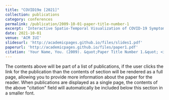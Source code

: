 ```yaml
---
title: "COVID19α [2021]"
collection: publications
category: conferences
permalink: /publication/2009-10-01-paper-title-number-1
excerpt: 'Interactive Spatio-Temporal Visualization of COVID-19 Symptoms through Tweet Analysis'
date: 2021-10-01
venue: 'ACM IUI'
slidesurl: 'http://academicpages.github.io/files/slides1.pdf'
paperurl: 'http://academicpages.github.io/files/paper1.pdf'
citation: 'Your Name, You. (2009). &quot;Paper Title Number 1.&quot; <i>Journal 1</i>. 1(1).'
---
```


The contents above will be part of a list of publications, if the user clicks the link for the publication than the contents of section will be rendered as a full page, allowing you to provide more information about the paper for the reader. When publications are displayed as a single page, the contents of the above "citation" field will automatically be included below this section in a smaller font.